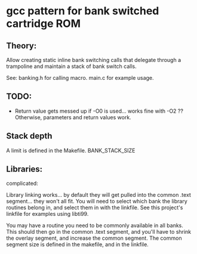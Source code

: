 # gcc pattern for bank switched cartridge ROM

## Theory:

Allow creating static inline bank switching calls that delegate through a trampoline and maintain a stack of bank switch
calls.

See: banking.h for calling macro.
     main.c for example usage.

## TODO: 

* Return value gets messed up if -O0 is used... works fine with -O2 ?? Otherwise, parameters and return values work.

## Stack depth

A limit is defined in the Makefile. BANK_STACK_SIZE

## Libraries:

complicated:

Library linking works... by default they will get pulled into the common .text segment... they won't all fit.
You will need to select which bank the library routines belong in, and select them in with the linkfile.
See this project's linkfile for examples using libti99.

You may have a routine you need to be commonly available in all banks. This should then go in the common .text segment,
and you'll have to shrink the overlay segment, and increase the common segment. The common segment size is defined in the
makefile, and in the linkfile.


